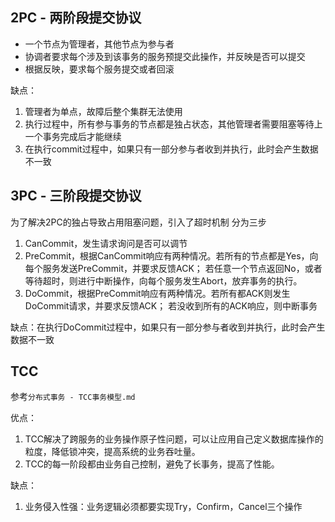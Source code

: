 
## 2PC - 两阶段提交协议

* 一个节点为管理者，其他节点为参与者
* 协调者要求每个涉及到该事务的服务预提交此操作，并反映是否可以提交
* 根据反映，要求每个服务提交或者回滚

缺点：
1. 管理者为单点，故障后整个集群无法使用
2. 执行过程中，所有参与事务的节点都是独占状态，其他管理者需要阻塞等待上一个事务完成后才能继续
3. 在执行commit过程中，如果只有一部分参与者收到并执行，此时会产生数据不一致

## 3PC - 三阶段提交协议

为了解决2PC的独占导致占用阻塞问题，引入了超时机制
分为三步
1. CanCommit，发生请求询问是否可以调节
2. PreCommit，根据CanCommit响应有两种情况。若所有的节点都是Yes，向每个服务发送PreCommit，并要求反馈ACK；
若任意一个节点返回No，或者等待超时，则进行中断操作，向每个服务发生Abort，放弃事务的执行。
3. DoCommit，根据PreCommit响应有两种情况。若所有都ACK则发生DoCommit请求，并要求反馈ACK；
若没收到所有的ACK响应，则中断事务

缺点：在执行DoCommit过程中，如果只有一部分参与者收到并执行，此时会产生数据不一致

## TCC

参考`分布式事务 - TCC事务模型.md`

优点：
1. TCC解决了跨服务的业务操作原子性问题，可以让应用自己定义数据库操作的粒度，降低锁冲突，提高系统的业务吞吐量。
2. TCC的每一阶段都由业务自己控制，避免了长事务，提高了性能。

缺点：
1. 业务侵入性强：业务逻辑必须都要实现Try，Confirm，Cancel三个操作